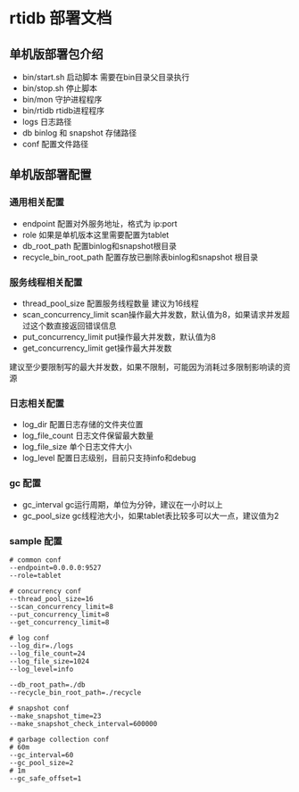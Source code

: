 # rtidb 部署文档

## 单机版部署包介绍

* bin/start.sh 启动脚本 需要在bin目录父目录执行
* bin/stop.sh 停止脚本
* bin/mon 守护进程程序
* bin/rtidb rtidb进程程序
* logs 日志路径
* db binlog 和 snapshot 存储路径
* conf 配置文件路径

## 单机版部署配置

### 通用相关配置

* endpoint 配置对外服务地址，格式为 ip:port
* role 如果是单机版本这里需要配置为tablet
* db_root_path 配置binlog和snapshot根目录
* recycle_bin_root_path 配置存放已删除表binlog和snapshot 根目录

### 服务线程相关配置

* thread_pool_size 配置服务线程数量 建议为16线程
* scan_concurrency_limit scan操作最大并发数，默认值为8，如果请求并发超过这个数直接返回错误信息
* put_concurrency_limit put操作最大并发数，默认值为8
* get_concurrency_limit get操作最大并发数

建议至少要限制写的最大并发数，如果不限制，可能因为消耗过多限制影响读的资源

### 日志相关配置

* log_dir 配置日志存储的文件夹位置
* log_file_count 日志文件保留最大数量
* log_file_size 单个日志文件大小
* log_level 配置日志级别，目前只支持info和debug

### gc 配置

* gc_interval gc运行周期，单位为分钟，建议在一小时以上
* gc_pool_size gc线程池大小，如果tablet表比较多可以大一点，建议值为2


### sample 配置

```
# common conf 
--endpoint=0.0.0.0:9527
--role=tablet

# concurrency conf
--thread_pool_size=16
--scan_concurrency_limit=8
--put_concurrency_limit=8
--get_concurrency_limit=8

# log conf
--log_dir=./logs
--log_file_count=24
--log_file_size=1024
--log_level=info

--db_root_path=./db
--recycle_bin_root_path=./recycle

# snapshot conf
--make_snapshot_time=23
--make_snapshot_check_interval=600000

# garbage collection conf
# 60m
--gc_interval=60
--gc_pool_size=2
# 1m
--gc_safe_offset=1

```
